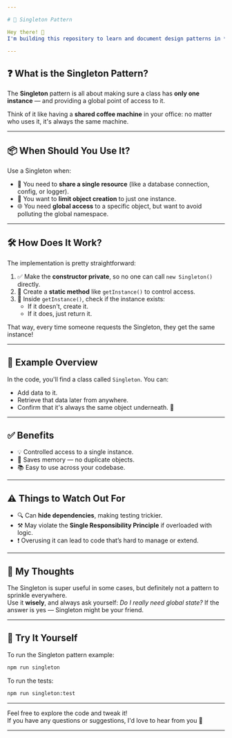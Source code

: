 ```yaml
---

# 🎯 Singleton Pattern

Hey there! 👋  
I'm building this repository to learn and document design patterns in **TypeScript**, and today it's time to explore one of the classics: the **Singleton** pattern.

---
```


## ❓ What is the Singleton Pattern?

The **Singleton** pattern is all about making sure a class has **only one instance** — and providing a global point of access to it.

Think of it like having a **shared coffee machine** in your office: no matter who uses it, it's always the same machine.

---

## 📦 When Should You Use It?

Use a Singleton when:

- 🔁 You need to **share a single resource** (like a database connection, config, or logger).
- 🧱 You want to **limit object creation** to just one instance.
- 🌐 You need **global access** to a specific object, but want to avoid polluting the global namespace.

---

## 🛠️ How Does It Work?

The implementation is pretty straightforward:

1. ✅ Make the **constructor private**, so no one can call `new Singleton()` directly.
2. 🔁 Create a **static method** like `getInstance()` to control access.
3. 🧠 Inside `getInstance()`, check if the instance exists:
   - If it doesn't, create it.
   - If it does, just return it.

That way, every time someone requests the Singleton, they get the same instance!

---

## 📌 Example Overview

In the code, you'll find a class called `Singleton`. You can:

- Add data to it.
- Retrieve that data later from anywhere.
- Confirm that it's always the same object underneath. 🧪

---

## ✅ Benefits

- 💡 Controlled access to a single instance.
- 🧠 Saves memory — no duplicate objects.
- 📚 Easy to use across your codebase.

---

## ⚠️ Things to Watch Out For

- 🔍 Can **hide dependencies**, making testing trickier.
- ⚒️ May violate the **Single Responsibility Principle** if overloaded with logic.
- ❗ Overusing it can lead to code that’s hard to manage or extend.

---

## 💬 My Thoughts

The Singleton is super useful in some cases, but definitely not a pattern to sprinkle everywhere.  
Use it **wisely**, and always ask yourself: _Do I really need global state?_ If the answer is yes — Singleton might be your friend.

---

## 🧪 Try It Yourself

To run the Singleton pattern example:

```bash
npm run singleton
```

To run the tests:

```bash
npm run singleton:test
```

---

Feel free to explore the code and tweak it!  
If you have any questions or suggestions, I'd love to hear from you 🙌

---
